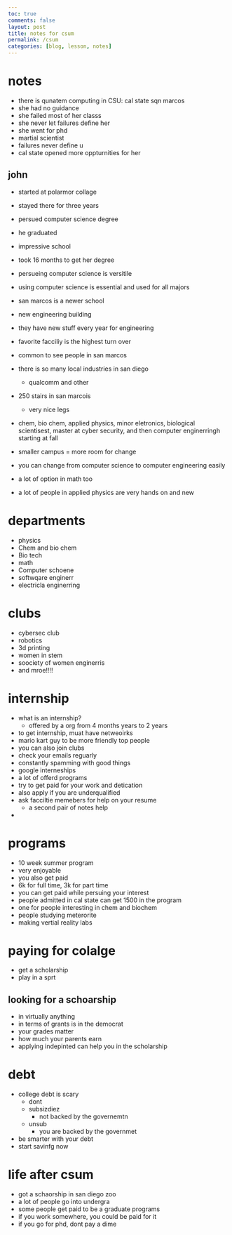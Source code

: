 ```yaml
---
toc: true
comments: false
layout: post
title: notes for csum
permalink: /csum
categories: [blog, lesson, notes] 
---
```


# notes
- there is qunatem computing in CSU: cal state sqn marcos
- she had no guidance
- she failed most of her classs
- she never let failures define her
- she went for phd
- martial scientist
- failures never define u
- cal state opened more oppturnities for her


 ## john
 - started at polarmor collage
 - stayed there for three years
 - persued computer science degree
- he graduated
- impressive school
- took 16 months to get her degree
- persueing computer science is versitile
- using computer science is essential and used for all majors


- san marcos is a newer school
- new engineering building
- they have new stuff every year for engineering
- favorite facciliy is the highest turn over
- common to see people in san marcos
- there is so many local industries in san diego
    - qualcomm and other 
- 250 stairs in san marcois
    - very nice legs
- chem, bio chem, applied physics, minor eletronics, biological scientisest, master at cyber security, and then computer enginerringh starting at fall
- smaller campus = more room for change
- you can change from computer science to computer engineering easily
- a lot of option in math too
- a lot of people in applied physics are very hands on and new

# departments
- physics
- Chem and bio chem
- Bio tech
- math
- Computer schoene
- softwqare enginerr
- electricla enginerring


# clubs
- cybersec club
- robotics
- 3d printing
- women in stem
- soociety of women enginerris
- and mroe!!!!

# internship
- what is an internship?
    - offered by a org from 4 months years to 2 years
- to get internship, muat have netweoirks
- mario kart guy to be more friendly top people
- you can also join clubs
- check your emails reguarly
- constantly spamming with good things
- google interneships
- a lot of offerd programs
- try to get paid for your work and detication
- also apply if you are underqualified
- ask facciltie memebers for help on your resume
    - a second pair of notes help
- 

# programs
 - 10 week summer program
 - very enjoyable
 - you also get paid
 - 6k for full time, 3k for part time
 - you can get paid while persuing your interest
 - people admitted in cal state can get 1500 in the program
 - one for people interesting in chem and biochem
 - people studying meterorite
- making vertial reality labs


# paying for colalge 
- get a scholarship
- play in a sprt

## looking for a schoarship
- in virtually anything
- in terms of grants is in the democrat
- your grades matter
- how much your parents earn
- applying indepinted can help you in the scholarship

# debt
- college debt is scary
    - dont
    - subsizdiez 
        - not backed by the governemtn
    - unsub
        - you are backed by the governmet
- be smarter with your debt
- start savinfg now

# life after csum
 - got a schaorship in san diego zoo
 - a lot of people go into undergra
 - some people get paid to be a graduate programs
 - if you work somewhere, you could be paid for it
 - if you go for phd, dont pay a dime

